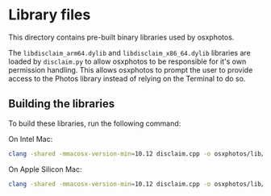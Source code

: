 # Library files

This directory contains pre-built binary libraries used by osxphotos.

The `libdisclaim_arm64.dylib` and `libdisclaim_x86_64.dylib` libraries are loaded by `disclaim.py`
to allow osxphotos to be responsible for it's own permission handling. This allows osxphotos to
prompt the user to provide access to the Photos library instead of relying on the Terminal to do so.

## Building the libraries

To build these libraries, run the following command:

On Intel Mac:

```bash
clang -shared -mmacosx-version-min=10.12 disclaim.cpp -o osxphotos/lib/libdisclaim_x86_64.dylib
```

On Apple Silicon Mac:

```bash
clang -shared -mmacosx-version-min=10.12 disclaim.cpp -o osxphotos/lib/libdisclaim_arm64.dylib
```
